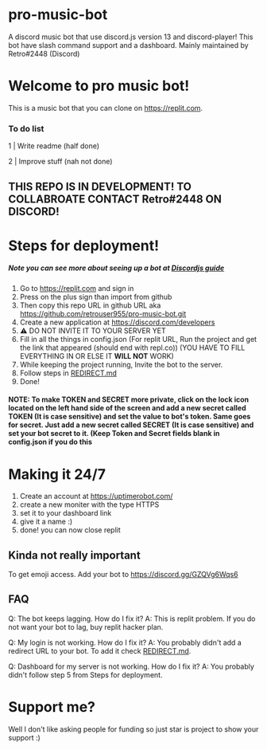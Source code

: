 # pro-music-bot
A discord music bot that use discord.js version 13 and discord-player! This bot have slash command support and a dashboard. Mainly maintained by Retro#2448 (Discord)

# Welcome to pro music bot!

This is a music bot that you can clone on https://replit.com.

### To do list

1 | Write readme (half done)


2 | Improve stuff (nah not done)

## THIS REPO IS IN DEVELOPMENT! TO COLLABROATE CONTACT Retro#2448 ON DISCORD!

# Steps for deployment!

##### Note you can see more about seeing up a bot at [Discordjs guide](https://discordjs.guide/preparations/setting-up-a-bot-application.html#creating-your-bot)

1. Go to https://replit.com and sign in
2. Press on the plus sign than import from github
3. Then copy this repo URL in github URL aka https://github.com/retrouser955/pro-music-bot.git
4. Create a new application at https://discord.com/developers
5. ⚠ DO NOT INVITE IT TO YOUR SERVER YET
6. Fill in all the things in config.json (For replit URL, Run the project and get the link that appeared (should end with repl.co)) (YOU HAVE TO FILL EVERYTHING IN OR ELSE IT **WILL NOT** WORK)
7. While keeping the project running, Invite the bot to the server.
8. Follow steps in [REDIRECT.md](https://github.com/retrouser955/pro-music-bot/blob/main/REDIRECT.md)
9. Done!

#### NOTE: To make TOKEN and SECRET more private, click on the lock icon located on the left hand side of the screen and add a new secret called TOKEN (It is case sensitive) and set the value to bot's token. Same goes for secret. Just add a new secret called SECRET (It is case sensitive) and set your bot secret to it. (Keep Token and Secret fields blank in config.json if you do this

# Making it 24/7

1. Create an account at https://uptimerobot.com/
2. create a new moniter with the type HTTPS
3. set it to your dashboard link
4. give it a name :)
5. done! you can now close replit

## Kinda not really important

To get emoji access. Add your bot to https://discord.gg/GZQVg6Wqs6

## FAQ

Q: The bot keeps lagging. How do I fix it?
A: This is replit problem. If you do not want your bot to lag, buy replit hacker plan.

Q: My login is not working. How do I fix it?
A: You probably didn't add a redirect URL to your bot. To add it check [REDIRECT.md](https://github.com/retrouser955/pro-music-bot/blob/main/REDIRECT.md).

Q: Dashboard for my server is not working. How do I fix it?
A: You probably didn't follow step 5 from Steps for deployment.

# Support me?

Well I don't like asking people for funding so just star is project to show your support :)
